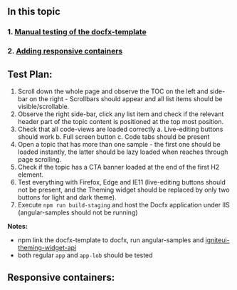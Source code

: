 ## In this topic
 ### 1. [Manual testing of the docfx-template](#manual-testing)
 ### 2. [Adding responsive containers](#responsive-containers)


## <a name='#manual-testing'>Test Plan:</a>

1. Scroll down the whole page and observe the TOC on the left and side-bar on the right - Scrollbars should appear and all list items should be visible/scrollable.
2. Observe the right side-bar, click any list item and check if the relevant header part of the topic content is positioned at the top most position.
3. Check that all code-views are loaded correctly
    a. Live-editing buttons should work
    b. Full screen button
    c. Code tabs should be present
4. Open a topic that has more than one sample - the first one should be loaded instantly, the latter should be lazy loaded when reaches through page scrolling.
5. Check if the topic has a CTA banner loaded at the end of the first H2 element.
6. Test everything with Firefox, Edge and IE11 (live-editing buttons should not be present, and the Theming widget should be replaced by only two buttons for light and dark theme).
7. Execute `npm run build-staging` and host the Docfx application under IIS (angular-samples should not be running)


**Notes:** 
- npm link the docfx-template to docfx, run angular-samples and [igniteui-theming-widget-api](https://infragistics.visualstudio.com/Ignite%20UI%20Theming%20Tools/_git/igniteui-theming-widget-api)
- both regular `app` and `app-lob` should be tested


## <a name='#responsive-containers'>Responsive containers:</a>
